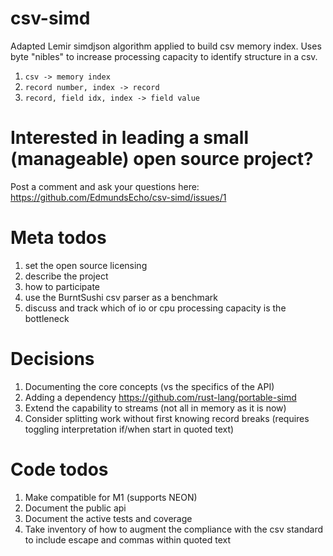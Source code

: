 # csv-simd
Adapted Lemir simdjson algorithm applied to build csv memory index.  Uses byte "nibles" to increase processing capacity to identify structure in a csv.

1. `csv -> memory index`
2. `record number, index -> record`
3. `record, field idx, index -> field value`

# Interested in leading a small (manageable) open source project?
Post a comment and ask your questions here: https://github.com/EdmundsEcho/csv-simd/issues/1

# Meta todos

1. set the open source licensing
2. describe the project
3. how to participate
4. use the BurntSushi csv parser as a benchmark
5. discuss and track which of io or cpu processing capacity is the bottleneck

# Decisions

1. Documenting the core concepts (vs the specifics of the API)
2. Adding a dependency https://github.com/rust-lang/portable-simd
3. Extend the capability to streams (not all in memory as it is now)
4. Consider splitting work without first knowing record breaks (requires toggling interpretation if/when start in quoted text)


# Code todos

1. Make compatible for M1 (supports NEON)
2. Document the public api
3. Document the active tests and coverage
4. Take inventory of how to augment the compliance with the csv standard to include escape and commas within quoted text
